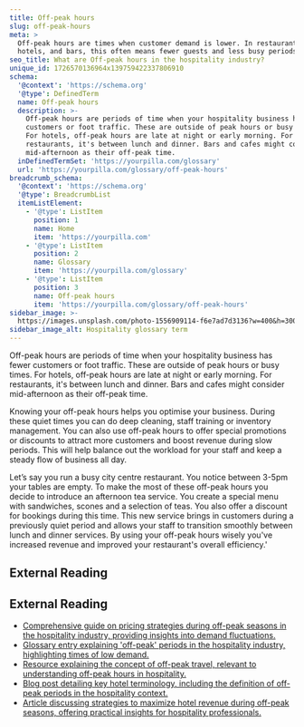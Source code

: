 ```yaml
---
title: Off-peak hours
slug: off-peak-hours
meta: >
  Off-peak hours are times when customer demand is lower. In restaurants, cafes,
  hotels, and bars, this often means fewer guests and less busy periods.
seo_title: What are Off-peak hours in the hospitality industry?
unique_id: 1726570136964x139759422337806910
schema:
  '@context': 'https://schema.org'
  '@type': DefinedTerm
  name: Off-peak hours
  description: >-
    Off-peak hours are periods of time when your hospitality business has fewer
    customers or foot traffic. These are outside of peak hours or busy times.
    For hotels, off-peak hours are late at night or early morning. For
    restaurants, it's between lunch and dinner. Bars and cafes might consider
    mid-afternoon as their off-peak time.
  inDefinedTermSet: 'https://yourpilla.com/glossary'
  url: 'https://yourpilla.com/glossary/off-peak-hours'
breadcrumb_schema:
  '@context': 'https://schema.org'
  '@type': BreadcrumbList
  itemListElement:
    - '@type': ListItem
      position: 1
      name: Home
      item: 'https://yourpilla.com'
    - '@type': ListItem
      position: 2
      name: Glossary
      item: 'https://yourpilla.com/glossary'
    - '@type': ListItem
      position: 3
      name: Off-peak hours
      item: 'https://yourpilla.com/glossary/off-peak-hours'
sidebar_image: >-
  https://images.unsplash.com/photo-1556909114-f6e7ad7d3136?w=400&h=300&fit=crop&auto=format
sidebar_image_alt: Hospitality glossary term
---
```


Off-peak hours are periods of time when your hospitality business has fewer customers or foot traffic. These are outside of peak hours or busy times. For hotels, off-peak hours are late at night or early morning. For restaurants, it's between lunch and dinner. Bars and cafes might consider mid-afternoon as their off-peak time.

Knowing your off-peak hours helps you optimise your business. During these quiet times you can do deep cleaning, staff training or inventory management. You can also use off-peak hours to offer special promotions or discounts to attract more customers and boost revenue during slow periods. This will help balance out the workload for your staff and keep a steady flow of business all day.

Let’s say you run a busy city centre restaurant. You notice between 3-5pm your tables are empty. To make the most of these off-peak hours you decide to introduce an afternoon tea service. You create a special menu with sandwiches, scones and a selection of teas. You also offer a discount for bookings during this time. This new service brings in customers during a previously quiet period and allows your staff to transition smoothly between lunch and dinner services. By using your off-peak hours wisely you've increased revenue and improved your restaurant's overall efficiency.'

## External Reading



## External Reading

*   [Comprehensive guide on pricing strategies during off-peak seasons in the hospitality industry, providing insights into demand fluctuations.](https://lybra.tech/a-guide-to-peak-middle-season-and-off-peak-pricing-strategies-for-hotels/)
*   [Glossary entry explaining 'off-peak' periods in the hospitality industry, highlighting times of low demand.](https://chatlyn.com/en/glossary/off-peak/)
*   [Resource explaining the concept of off-peak travel, relevant to understanding off-peak hours in hospitality.](https://navan.com/resources/glossary/what-is-off-peak-travel)
*   [Blog post detailing key hotel terminology, including the definition of off-peak periods in the hospitality context.](https://prenohq.com/blog/key-hotel-terminology-and-acronyms-every-hospitality-professional-should-know/)
*   [Article discussing strategies to maximize hotel revenue during off-peak seasons, offering practical insights for hospitality professionals.](https://www.mews.com/en/blog/off-peak-revenue-strategies-for-hotels)
